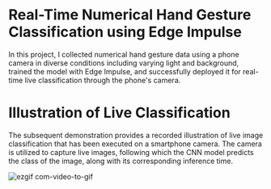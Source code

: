 # Real-Time Numerical Hand Gesture Classification using Edge Impulse
In this project, I collected numerical hand gesture data using a phone camera in diverse conditions including varying light and background, trained the model with Edge Impulse, and successfully deployed it for real-time live classification through the phone's camera.

# Illustration of Live Classification
The subsequent demonstration provides a recorded illustration of live image classification that has been executed on a smartphone camera. The camera is utilized to capture live images, following which the CNN model predicts the class of the image, along with its corresponding inference time.


![ezgif com-video-to-gif](https://github.com/Ansh-Gangwar/Gesture-Recognition/assets/140832547/4a37d27a-a69b-4ed3-8ec2-3b814adcf751)
